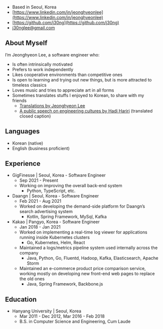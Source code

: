 - Based in Seoul, Korea
- [https://www.linkedin.com/in/jeonghyeonlee](https://www.linkedin.com/in/jeonghyeonlee)
- [https://github.com/j30ng](https://github.com/j30ng)
- [j30nglee@gmail.com](mailto:j30nglee@gmail.com)

## About Myself
I’m Jeonghyeon Lee, a software engineer who:
- Is often intrinsically motivated
- Prefers to work independently
- Likes cooperative environments than competitive ones
- Is open to learning and trying out new things, but is more attracted to timeless classics
- Loves music and tries to appreciate art in all forms
- Sometimes translates stuffs I enjoyed to Korean, to share with my friends
  - [Translations by Jeonghyeon Lee](https://translations.j30ng.com)
  - [A public speech on engineering cultures by Hadi Hariri](https://youtu.be/hDjzitFGuBA) (translated closed caption)

## Languages
- Korean (native)
- English (business proficient)

## Experience
- GigFinesse \| Seoul, Korea - Software Engineer
  - Sep 2021 - Present
  - Working on improving the overall back-end system
    - Python, TypeScript, etc.
- Daangn \| Seoul, Korea - Software Engineer
  - Feb 2021 - Aug 2021
  - Worked on developing the demand-side platform for Daangn’s search advertising system
    - Kotlin, Spring Framework, MySql, Kafka
- Kakao \| Pangyo, Korea - Software Engineer
  - Jan 2018 - Jan 2021
  - Worked on implementing a real-time log viewer for applications running inside Kubernetes clusters
    - Go, Kubernetes, Helm, React
  - Maintained a logs/metrics pipeline system used internally across the company
    - Java, Python, Go, Fluentd, Hadoop, Kafka, Elasticsearch, Apache Storm
  - Maintained an e-commerce product price comparison service, working mostly on developing new front-end web pages to replace the old ones
    - Java, Spring Framework, Backbone.js

## Education
- Hanyang University | Seoul, Korea
  - Mar 2011 - Dec 2012, Mar 2016 - Feb 2018
  - B.S. in Computer Science and Engineering, Cum Laude

